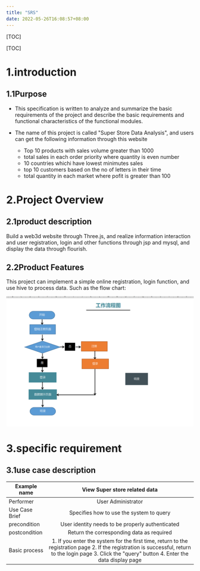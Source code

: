 ```yaml
---
title: "SRS"
date: 2022-05-26T16:08:57+08:00
---
```


[TOC]

[TOC]

# 1.introduction 

## 1.1Purpose

- This specification is written to analyze and summarize the basic requirements of the project and describe the basic requirements and functional characteristics of the functional modules.

- The name of this project is called "Super Store Data Analysis", and users can get the following information through this website 
  - Top 10 products with sales volume greater than 1000 
  - total sales in each order priority where quantity is even number
  - 10 countries whichi have lowest minimutes sales
  - top 10 customers based on the no of letters in their time
  - total quantity in each market where pofit is greater than 100

# 2.Project Overview

## 2.1product description

Build a web3d website through Three.js, and realize information interaction and user registration, login and other functions through jsp and mysql, and display the data through flourish.

## 2.2Product Features

This project can implement a simple online registration, login function, and use hive to process data. Such as the flow chart:

![image-20220528211246748](1.png)



# 3.specific requirement

## 3.1use case description

| Example name   |                View Super store related data                 |
| -------------- | :----------------------------------------------------------: |
| Performer      |                      User Administrator                      |
| Use Case Brief |           Specifies how to use the system to query           |
| precondition   |       User identity needs to be properly authenticated       |
| postcondition  |          Return the corresponding data as required           |
| Basic process  | 1. If you enter the system for the first time, return to the registration page 2. If the registration is successful, return to the login page 3. Click the "query" button 4. Enter the data display page |



